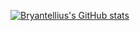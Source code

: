 [![Bryantellius's GitHub stats](https://github-readme-stats.vercel.app/api?username=bryantellius&show_icons=true&theme=shades_of_purple)](https://github.com/Bryantellius/bryantellius)
